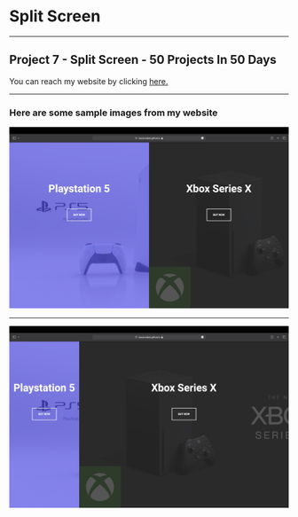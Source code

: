 # Split Screen

---

## Project 7 - Split Screen - 50 Projects In 50 Days

You can reach my website by clicking [here.](https://isacancabuk.github.io/split-screen/)

---

### Here are some sample images from my website

![](https://raw.githubusercontent.com/isacancabuk/split-screen/main/images/sample1.png)

---

![](https://raw.githubusercontent.com/isacancabuk/split-screen/main/images/sample2.png)